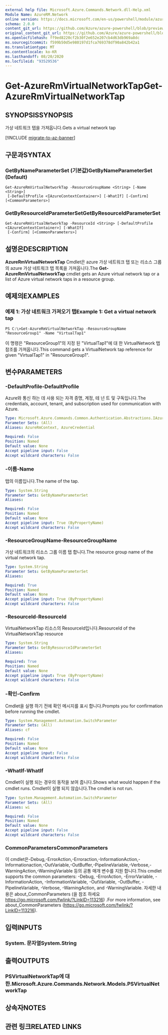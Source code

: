 ```yaml
---
external help file: Microsoft.Azure.Commands.Network.dll-Help.xml
Module Name: AzureRM.Network
online version: https://docs.microsoft.com/en-us/powershell/module/azurerm.network/get-azurermvirtualnetworktap
schema: 2.0.0
content_git_url: https://github.com/Azure/azure-powershell/blob/preview/src/ResourceManager/Network/Commands.Network/help/Get-AzureRmVirtualNetworkTap.md
original_content_git_url: https://github.com/Azure/azure-powershell/blob/preview/src/ResourceManager/Network/Commands.Network/help/Get-AzureRmVirtualNetworkTap.md
ms.openlocfilehash: ff9ed8220cf2b30f2e652e207cb4d63db969a8dc
ms.sourcegitcommit: f599b50d5e980197d1fca769378df90a842b42a1
ms.translationtype: MT
ms.contentlocale: ko-KR
ms.lasthandoff: 08/20/2020
ms.locfileid: "93529536"
---
```

# <span data-ttu-id="8460f-101">Get-AzureRmVirtualNetworkTap</span><span class="sxs-lookup"><span data-stu-id="8460f-101">Get-AzureRmVirtualNetworkTap</span></span>

## <span data-ttu-id="8460f-102">SYNOPSIS</span><span class="sxs-lookup"><span data-stu-id="8460f-102">SYNOPSIS</span></span>
<span data-ttu-id="8460f-103">가상 네트워크 탭을 가져옵니다.</span><span class="sxs-lookup"><span data-stu-id="8460f-103">Gets a virtual network tap</span></span>

[!INCLUDE [migrate-to-az-banner](../../includes/migrate-to-az-banner.md)]

## <span data-ttu-id="8460f-104">구문과</span><span class="sxs-lookup"><span data-stu-id="8460f-104">SYNTAX</span></span>

### <span data-ttu-id="8460f-105">GetByNameParameterSet (기본값)</span><span class="sxs-lookup"><span data-stu-id="8460f-105">GetByNameParameterSet (Default)</span></span>
```
Get-AzureRmVirtualNetworkTap -ResourceGroupName <String> [-Name <String>]
 [-DefaultProfile <IAzureContextContainer>] [-WhatIf] [-Confirm] [<CommonParameters>]
```

### <span data-ttu-id="8460f-106">GetByResourceIdParameterSet</span><span class="sxs-lookup"><span data-stu-id="8460f-106">GetByResourceIdParameterSet</span></span>
```
Get-AzureRmVirtualNetworkTap -ResourceId <String> [-DefaultProfile <IAzureContextContainer>] [-WhatIf]
 [-Confirm] [<CommonParameters>]
```

## <span data-ttu-id="8460f-107">설명은</span><span class="sxs-lookup"><span data-stu-id="8460f-107">DESCRIPTION</span></span>
<span data-ttu-id="8460f-108">**AzureRmVirtualNetworkTap** Cmdlet은 azure 가상 네트워크 탭 또는 리소스 그룹의 azure 가상 네트워크 탭 목록을 가져옵니다.</span><span class="sxs-lookup"><span data-stu-id="8460f-108">The **Get-AzureRmVirtualNetworkTap** cmdlet gets an Azure virtual network tap or a list of Azure virtual network taps in a resource group.</span></span>

## <span data-ttu-id="8460f-109">예제의</span><span class="sxs-lookup"><span data-stu-id="8460f-109">EXAMPLES</span></span>

### <span data-ttu-id="8460f-110">예제 1: 가상 네트워크 가져오기 탭</span><span class="sxs-lookup"><span data-stu-id="8460f-110">Example 1: Get a virtual network tap</span></span>
```
PS C:\>Get-AzureRmVirtualNetworkTap -ResourceGroupName "ResourceGroup1" -Name "VirtualTap1"
```

<span data-ttu-id="8460f-111">이 명령은 "ResourceGroup1"의 지정 된 "VirtualTap1"에 대 한 VirtualNetwork 탭 참조를 가져옵니다.</span><span class="sxs-lookup"><span data-stu-id="8460f-111">This command gets a VirtualNetwork tap reference for given "VirtualTap1" in "ResourceGroup1".</span></span>

## <span data-ttu-id="8460f-112">변수</span><span class="sxs-lookup"><span data-stu-id="8460f-112">PARAMETERS</span></span>

### <span data-ttu-id="8460f-113">-DefaultProfile</span><span class="sxs-lookup"><span data-stu-id="8460f-113">-DefaultProfile</span></span>
<span data-ttu-id="8460f-114">Azure와 통신 하는 데 사용 되는 자격 증명, 계정, 테 넌 트 및 구독입니다.</span><span class="sxs-lookup"><span data-stu-id="8460f-114">The credentials, account, tenant, and subscription used for communication with Azure.</span></span>

```yaml
Type: Microsoft.Azure.Commands.Common.Authentication.Abstractions.IAzureContextContainer
Parameter Sets: (All)
Aliases: AzureRmContext, AzureCredential

Required: False
Position: Named
Default value: None
Accept pipeline input: False
Accept wildcard characters: False
```

### <span data-ttu-id="8460f-115">-이름</span><span class="sxs-lookup"><span data-stu-id="8460f-115">-Name</span></span>
<span data-ttu-id="8460f-116">탭의 이름입니다.</span><span class="sxs-lookup"><span data-stu-id="8460f-116">The name of the tap.</span></span>

```yaml
Type: System.String
Parameter Sets: GetByNameParameterSet
Aliases:

Required: False
Position: Named
Default value: None
Accept pipeline input: True (ByPropertyName)
Accept wildcard characters: False
```

### <span data-ttu-id="8460f-117">-ResourceGroupName</span><span class="sxs-lookup"><span data-stu-id="8460f-117">-ResourceGroupName</span></span>
<span data-ttu-id="8460f-118">가상 네트워크의 리소스 그룹 이름 탭 합니다.</span><span class="sxs-lookup"><span data-stu-id="8460f-118">The resource group name of the virtual network tap.</span></span>

```yaml
Type: System.String
Parameter Sets: GetByNameParameterSet
Aliases:

Required: True
Position: Named
Default value: None
Accept pipeline input: True (ByPropertyName)
Accept wildcard characters: False
```

### <span data-ttu-id="8460f-119">-ResourceId</span><span class="sxs-lookup"><span data-stu-id="8460f-119">-ResourceId</span></span>
<span data-ttu-id="8460f-120">VirtualNetworkTap 리소스의 ResourceId입니다.</span><span class="sxs-lookup"><span data-stu-id="8460f-120">ResourceId of the VirtualNetworkTap resource</span></span>

```yaml
Type: System.String
Parameter Sets: GetByResourceIdParameterSet
Aliases:

Required: True
Position: Named
Default value: None
Accept pipeline input: True (ByPropertyName)
Accept wildcard characters: False
```

### <span data-ttu-id="8460f-121">-확인</span><span class="sxs-lookup"><span data-stu-id="8460f-121">-Confirm</span></span>
<span data-ttu-id="8460f-122">Cmdlet을 실행 하기 전에 확인 메시지를 표시 합니다.</span><span class="sxs-lookup"><span data-stu-id="8460f-122">Prompts you for confirmation before running the cmdlet.</span></span>

```yaml
Type: System.Management.Automation.SwitchParameter
Parameter Sets: (All)
Aliases: cf

Required: False
Position: Named
Default value: None
Accept pipeline input: False
Accept wildcard characters: False
```

### <span data-ttu-id="8460f-123">-WhatIf</span><span class="sxs-lookup"><span data-stu-id="8460f-123">-WhatIf</span></span>
<span data-ttu-id="8460f-124">Cmdlet이 실행 되는 경우의 동작을 보여 줍니다.</span><span class="sxs-lookup"><span data-stu-id="8460f-124">Shows what would happen if the cmdlet runs.</span></span> <span data-ttu-id="8460f-125">Cmdlet이 실행 되지 않습니다.</span><span class="sxs-lookup"><span data-stu-id="8460f-125">The cmdlet is not run.</span></span>

```yaml
Type: System.Management.Automation.SwitchParameter
Parameter Sets: (All)
Aliases: wi

Required: False
Position: Named
Default value: None
Accept pipeline input: False
Accept wildcard characters: False
```

### <span data-ttu-id="8460f-126">CommonParameters</span><span class="sxs-lookup"><span data-stu-id="8460f-126">CommonParameters</span></span>
<span data-ttu-id="8460f-127">이 cmdlet은-Debug,-ErrorAction,-Erroraction,-InformationAction,-Informationaction,-OutVariable,-OutBuffer,-PipelineVariable,-Verbose,-WarningAction,-WarningVariable 등의 공통 매개 변수를 지원 합니다.</span><span class="sxs-lookup"><span data-stu-id="8460f-127">This cmdlet supports the common parameters: -Debug, -ErrorAction, -ErrorVariable, -InformationAction, -InformationVariable, -OutVariable, -OutBuffer, -PipelineVariable, -Verbose, -WarningAction, and -WarningVariable.</span></span> <span data-ttu-id="8460f-128">자세한 내용은 about_CommonParameters (을 참조 하세요 https://go.microsoft.com/fwlink/?LinkID=113216) .</span><span class="sxs-lookup"><span data-stu-id="8460f-128">For more information, see about_CommonParameters (https://go.microsoft.com/fwlink/?LinkID=113216).</span></span>

## <span data-ttu-id="8460f-129">입력</span><span class="sxs-lookup"><span data-stu-id="8460f-129">INPUTS</span></span>

### <span data-ttu-id="8460f-130">System. 문자열</span><span class="sxs-lookup"><span data-stu-id="8460f-130">System.String</span></span>

## <span data-ttu-id="8460f-131">출력</span><span class="sxs-lookup"><span data-stu-id="8460f-131">OUTPUTS</span></span>

### <span data-ttu-id="8460f-132">PSVirtualNetworkTap에 대 한.</span><span class="sxs-lookup"><span data-stu-id="8460f-132">Microsoft.Azure.Commands.Network.Models.PSVirtualNetworkTap</span></span>

## <span data-ttu-id="8460f-133">상속자</span><span class="sxs-lookup"><span data-stu-id="8460f-133">NOTES</span></span>

## <span data-ttu-id="8460f-134">관련 링크</span><span class="sxs-lookup"><span data-stu-id="8460f-134">RELATED LINKS</span></span>
